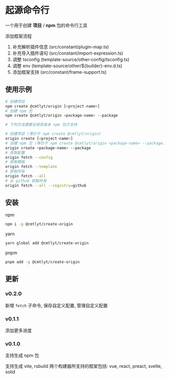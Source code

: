 # 起源命令行

一个用于创建 **项目** / **npm** 包的命令行工具

添加框架流程

1. 补充解析插件信息 (src/constant/plugin-map.ts)
2. 补充导入插件语句 (src/constant/import-expression.ts)
3. 调整 tsconfig (template-source/other-config/tsconfig.ts)
4. 调整 env (template-source/other/${builder}-env.d.ts)
5. 添加框架支持 (src/constant/frame-support.ts)

## 使用示例

```bash
# 创建项目
npm create @cmtlyt/origin [<project-name>]
# 创建 npm 包
npm create @cmtlyt/origin <package-name> --package

# 下列方法需要全局安装本 npm 包才支持

# 创建项目 (等价于 npm create @cmtlyt/origin)
origin create [<project-name>]
# 创建 npm 包 (等价于 npm create @cmtlyt/origin <package-name> --package)
origin create <package-name> --package
# 获取配置
origin fetch --config
# 获取模板
origin fetch --template
# 获取所有
origin fetch --all
# 从 github 获取所有
origin fetch --all --registry=github
```

## 安装

npm

```bash
npm i -g @cmtlyt/create-origin
```

yarn

```bash
yarn global add @cmtlyt/create-origin
```

pnpm

```bash
pnpm add -g @cmtlyt/create-origin
```

## 更新

### v0.2.0

新增 `fetch` 子命令, 保存自定义配置, 管理自定义配置

### v0.1.1

添加更多进度

### v0.1.0

支持生成 npm 包

支持生成 vite, rsbuild 两个构建器所支持的框架包括: vue, react, preact, svelte, solid
